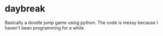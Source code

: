 # daybreak
Basically a doodle jump game using python. The code is messy because I haven't been programming for a while.

